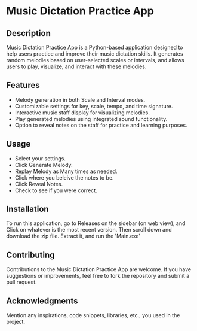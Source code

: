# Music Dictation Practice App

## Description
Music Dictation Practice App is a Python-based application designed to help users practice and improve their music dictation skills. It generates random melodies based on user-selected scales or intervals, and allows users to play, visualize, and interact with these melodies.

## Features
- Melody generation in both Scale and Interval modes.
- Customizable settings for key, scale, tempo, and time signature.
- Interactive music staff display for visualizing melodies.
- Play generated melodies using integrated sound functionality.
- Option to reveal notes on the staff for practice and learning purposes.

## Usage
- Select your settings.
- Click Generate Melody.
- Replay Melody as Many times as needed.
- Click where you beleive the notes to be.
- Click Reveal Notes.
- Check to see if you were correct.

## Installation
To run this application, go to Releases on the sidebar (on web view), and Click on whatever is the most recent version. Then scroll down and download the zip file. Extract it, and run the 'Main.exe'

## Contributing
Contributions to the Music Dictation Practice App are welcome. If you have suggestions or improvements, feel free to fork the repository and submit a pull request.

## Acknowledgments
Mention any inspirations, code snippets, libraries, etc., you used in the project.
